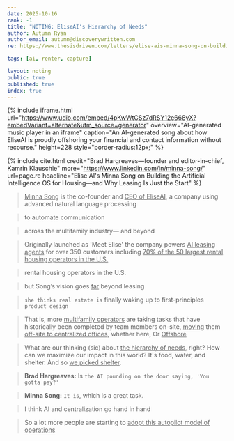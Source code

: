```yaml
---
date: 2025-10-16
rank: -1
title: "NOTING: EliseAI's Hierarchy of Needs"
author: Autumn Ryan
author_email: autumn@discoverywritten.com
re: https://www.thesisdriven.com/letters/elise-ais-minna-song-on-building/

tags: [ai, renter, capture]

layout: noting
public: true
published: true
index: true
---
```


{% include iframe.html
    url="https://www.udio.com/embed/4pKwWtCSz7dRSY12e668yX?embedVariant=alternate&utm_source=generator"
    overview="AI-generated music player in an iframe"
    caption="An AI-generated song about how EliseAI is proudly offshoring your financial and contact information without recourse."
    height=228
    style="border-radius:12px;"
%}

{% include cite.html
  credit="Brad Hargreaves—founder and editor-in-chief, Kamrin Klauschie"
  more="https://www.linkedin.com/in/minna-song/"
  url=page.re
  headline="Elise AI's Minna Song on Building the Artificial Intelligence OS for Housing—and Why Leasing Is Just the Start"
%}

> <u>Minna Song</u> is the co-founder and <u>CEO of EliseAI</u>,
a company using advanced natural language processing

> to automate communication

> across the multifamily industry—
and beyond

> Originally launched as 'Meet Elise'
the company powers <u>AI leasing agents</u> for over 350 customers
including <u>70% of the 50 largest rental housing operators in the U.S.</u>

> rental housing operators in the U.S.

> but Song’s vision goes <u>far</u> beyond leasing

> `she thinks real estate is` finally waking up
to first-principles `product design`

> That is, more <u>multifamily operators</u> are taking tasks
that have historically been completed by team members on-site,
<u>moving</u> them <u>off-site to centralized offices</u>, whether here, Or <u>Offshore</u>

> What are our thinking (sic) about <u>the hierarchy of needs</u>, right?
How can we maximize our impact in this world?
It's food, water, and shelter. And so <u>we picked shelter</u>.

> **Brad Hargreaves:** Is `the AI pounding on the door saying, 'You gotta pay?'`

> **Minna Song:** `It is`, which is a great task.

> I think AI and centralization go hand in hand

> So a lot more people are starting to <u>adopt this autopilot model of operations</u>
